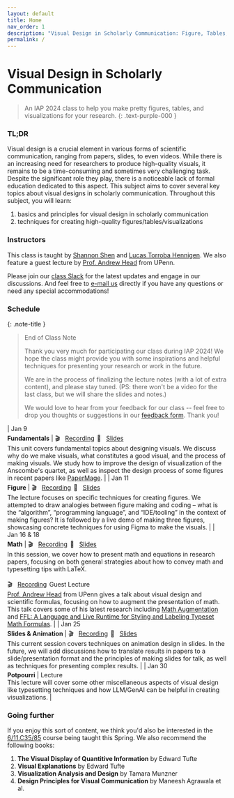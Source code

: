 ```yaml
---
layout: default
title: Home
nav_order: 1
description: "Visual Design in Scholarly Communication: Figure, Tables, Visualizations, and Beyond"
permalink: /
---
```


# Visual Design in Scholarly Communication

> An IAP 2024 class to help you make pretty figures, tables, and visualizations for your research.
{: .text-purple-000	}

<!-- IAP 2024
{: .label .label-blue }
Tue/Thu 1-2:30pm
{: .label .label-blue }
26-204
{: .label .label-blue } -->

### TL;DR

Visual design is a crucial element in various forms of scientific communication, ranging from papers, slides, to even videos. While there is an increasing need for researchers to produce high-quality visuals, it remains to be a time-consuming and sometimes very challenging task. Despite the significant role they play, there is a noticeable lack of formal education dedicated to this aspect. This subject aims to cover several key topics about visual designs in scholarly communication. Throughout this subject, you will learn: 
1. basics and principles for visual design in scholarly communication 
2. techniques for creating high-quality figures/tables/visualizations

### Instructors

This class is taught by [Shannon Shen](https://www.szj.io/) and [Lucas Torroba Hennigen](https://ltorroba.github.io/). We also feature a guest lecture by [Prof. Andrew Head](https://www.andrewhead.info/) from UPenn.

Please join our [class Slack](https://join.slack.com/t/better-visual/shared_invite/zt-2a2bjoizb-hiTF6jP6i0WqS69jqc~AJQ) for the latest updates and engage in our discussions. And feel free to [e-mail us](mailto:zjshen@mit.edu,lucastor@mit.edu) directly if you have any questions or need any special accommodations!

### Schedule

{: .note-title }
> End of Class Note
>
> Thank you very much for participating our class during IAP 2024! We hope the class might provide you with some inspirations and helpful techniques for presenting your research or work in the future. 
> 
> We are in the process of finalizing the lecture notes (with a lot of extra content), and please stay tuned. (PS: there won't be a video for the last class, but we will share the slides and notes.)
> 
> We would love to hear from your feedback for our class -- feel free to drop you thoughts or suggestions in our [feedback form](https://forms.gle/qwQwNULBDmnyVHwX6). Thank you! 


| <span class="text-grey-dk-000" style="display: inline-block; margin: 0 2px 4px 0;">Jan 9</span><br>**Fundamentals** | <span class="label label-grey" style="margin: 0 2px 4px 0;">🎬&nbsp;&nbsp;&nbsp;<a href="https://www.youtube.com/watch?v=7SXmxuZ0gx4">Recording</a></span> <span class="label label-grey" style="margin: 0 2px 4px 0;">📑&nbsp;&nbsp;&nbsp;<a href="https://drive.google.com/file/d/1C7bIkCI9DSWXLFPE70KvfDO_xBKu6-jv/view?usp=sharing">Slides</a></span> <br> This unit covers fundamental topics about designing visuals. We discuss why do we make visuals, what constitutes a good visual, and the process of making visuals. We study how to improve the design of visualization of the Anscombe's quartet, as well as inspect the design process of some figures in recent papers like [PaperMage](https://aclanthology.org/2023.emnlp-demo.45.pdf). |
| <span class="text-grey-dk-000" style="display: inline-block; margin: 0 2px 4px 0;">Jan 11</span><br>**Figure** | <span class="label label-grey" style="margin: 0 2px 4px 0;">🎬&nbsp;&nbsp;&nbsp;<a href="https://www.youtube.com/watch?v=nae_0z_A0uc">Recording</a></span> <span class="label label-grey" style="margin: 0 2px 4px 0;">📑&nbsp;&nbsp;&nbsp;<a href="https://drive.google.com/file/d/1ihv8oeI53aKLXGciDWOKeMEBfS43op6Z/view?usp=sharing">Slides</a></span> <br> The lecture focuses on specific techniques for creating figures. We attempted to draw analogies between figure making and coding – what is the “algorithm”, “programming language”, and “IDE/tooling” in the context of making figures? It is followed by a live demo of making three figures, showcasing concrete techniques for using Figma to make the visuals. | 
| <span class="text-grey-dk-000" style="display: inline-block; margin: 0 2px 4px 0;">Jan 16 & 18</span><br>**Math** | <span class="label label-grey" style="margin: 0 2px 4px 0;">🎬&nbsp;&nbsp;&nbsp;<a href="https://www.youtube.com/watch?v=_s6jKWZ0mNo">Recording</a></span> <span class="label label-grey" style="margin: 0 2px 4px 0;">📑&nbsp;&nbsp;&nbsp;<a href="https://drive.google.com/file/d/1ys-NMLALlD35ka8-4En-yAYuynV-CEei/view?usp=sharing">Slides</a></span> <br> In this session, we cover how to present math and equations in research papers, focusing on both general strategies about how to convey math and typesetting tips with LaTeX. <br><br> <span class="label label-grey" style="margin: 0 2px 4px 0;">🎬&nbsp;&nbsp;&nbsp;<a href="https://www.youtube.com/watch?v=UeotcvUcQOk">Recording</a></span><span class="text-grey-dk-000" style="font-style: italic;"></span> <span class="label label-red" style="margin: 0 2px 4px 0;">Guest Lecture</span><br> [Prof. Andrew Head](https://andrewhead.info/) from UPenn gives a talk about visual design and scientific formulas, focusing on how to augment the presentation of math. This talk covers some of his latest research including [Math Augmentation](https://andrewhead.info/assets/pdf/augmented-formulas.pdf) and [FFL: A Language and Live Runtime for Styling and Labeling Typeset Math Formulas](https://dl.acm.org/doi/fullHtml/10.1145/3586183.3606731). | 
| <span class="text-grey-dk-000" style="display: inline-block; margin: 0 2px 4px 0;">Jan 25</span><br>**Slides & Animation** | <span class="label label-grey" style="margin: 0 2px 4px 0;">🎬&nbsp;&nbsp;&nbsp;<a href="https://www.youtube.com/watch?v=4Qcd17wS4jg">Recording</a></span> <span class="label label-grey" style="margin: 0 2px 4px 0;">📑&nbsp;&nbsp;&nbsp;<a href="https://drive.google.com/file/d/1COg6Tas6me4Ao9uRW7rZHhnKD-xEHhSK/view?usp=sharing">Slides</a></span> <br> This current session covers techniques on animation design in slides. In the future, we will add discussions how to translate results in papers to a slide/presentation format and the principles of making slides for talk, as well as techniques for presenting complex results. |
| <span class="text-grey-dk-000" style="display: inline-block; margin: 0 2px 4px 0;">Jan 30</span><br>**Potpourri** | <span class="label label-green" style="margin: 0 2px 4px 0;">Lecture</span> <br> This lecture will cover some other miscellaneous aspects of visual design like typesetting techniques and how LLM/GenAI can be helpful in creating visualizations. |

<!-- IAP 2024, 1-2:30pm Tuesdays and Thursdays, room 26-204
{: .text-grey-dark-300	 }  -->

### Going further

If you enjoy this sort of content, we think you'd also be interested in the [6/11.C35/85](https://vis-society.github.io/) course being taught this Spring. We also recommend the following books:

1. **The Visual Display of Quantitive Information** by Edward Tufte
2. **Visual Explanations** by Edward Tufte
3. **Visualization Analysis and Design** by Tamara Munzner
4. **Design Principles for Visual Communication** by Maneesh Agrawala et al.
